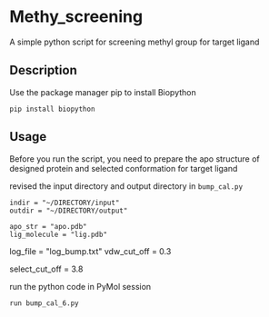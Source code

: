 # Methy_screening
A simple python script for screening methyl group for target ligand

## Description

Use the package manager pip to install Biopython

`pip install biopython`


## Usage
Before you run the script, you need to prepare the apo structure of designed protein and selected conformation for target ligand

revised the input directory and output directory in `bump_cal.py`

```
indir = "~/DIRECTORY/input"
outdir = "~/DIRECTORY/output"

apo_str = "apo.pdb"
lig_molecule = "lig.pdb"
```

log_file = "log_bump.txt"
vdw_cut_off = 0.3

select_cut_off = 3.8


run the python code in PyMol session

```python
run bump_cal_6.py
```

